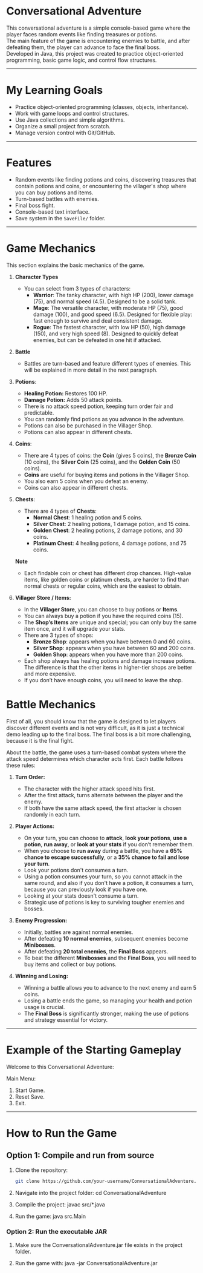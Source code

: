 # Conversational Adventure
This conversational adventure is a simple console-based game where the player faces random events like finding treasures or potions.  
The main feature of the game is encountering enemies to battle, and after defeating them, the player can advance to face the final boss.  
Developed in Java, this project was created to practice object-oriented programming, basic game logic, and control flow structures.

---

# My Learning Goals
- Practice object-oriented programming (classes, objects, inheritance).
- Work with game loops and control structures.
- Use Java collections and simple algorithms.
- Organize a small project from scratch.
- Manage version control with Git/GitHub.

---

# Features
- Random events like finding potions and coins, discovering treasures that contain potions and coins, or encountering the villager's shop where you can buy potions and items.
- Turn-based battles with enemies.
- Final boss fight.
- Console-based text interface.
- Save system in the `SaveFile/` folder.

---
# Game Mechanics
This section explains the basic mechanics of the game.

1. **Character Types**
   - You can select from 3 types of characters:
      - **Warrior**: The tanky character, with high HP (200), lower damage (75), and normal speed (4.5). Designed to be a solid tank.
      - **Mage**: The versatile character, with moderate HP (75), good damage (100), and good speed (6.5). Designed for flexible play: fast enough to survive and deal consistent damage.
      - **Rogue**: The fastest character, with low HP (50), high damage (150), and very high speed (8). Designed to quickly defeat enemies, but can be defeated in one hit if attacked.

2. **Battle** 
   - Battles are turn-based and feature different types of enemies. This will be explained in more detail in the next paragraph.

3. **Potions**:
      - **Healing Potion:** Restores 100 HP.  
      - **Damage Potion:** Adds 50 attack points. 
      - There is no attack speed potion, keeping turn order fair and predictable.
      - You can randomly find potions as you advance in the adventure.
      - Potions can also be purchased in the Villager Shop.
      - Potions can also appear in different chests.

4. **Coins**:
      - There are 4 types of coins: the **Coin** (gives 5 coins), the **Bronze Coin** (10 coins), the **Silver Coin** (25 coins), and the **Golden Coin** (50 coins).
      - **Coins** are useful for buying items and potions in the Villager Shop.
      - You also earn 5 coins when you defeat an enemy.
      - Coins can also appear in different chests.

5. **Chests**:
      - There are 4 types of **Chests**:
         - **Normal Chest**: 1 healing potion and 5 coins.
         - **Silver Chest**: 2 healing potions, 1 damage potion, and 15 coins.
         - **Golden Chest**: 2 healing potions, 2 damage potions, and 30 coins.
         - **Platinum Chest**: 4 healing potions, 4 damage potions, and 75 coins.

   **Note**
      - Each findable coin or chest has different drop chances. High-value items, like golden coins or platinum chests, are harder to find than normal chests or regular coins, which are the easiest to obtain.


6. **Villager Store / Items:**
   - In the **Villager Store**, you can choose to buy potions or **Items**.
   - You can always buy a potion if you have the required coins (15).
   - The **Shop’s Items** are unique and special; you can only buy the same item once, and it will upgrade your stats.
   - There are 3 types of shops:
      - **Bronze Shop**: appears when you have between 0 and 60 coins.
      - **Silver Shop**: appears when you have between 60 and 200 coins.
      - **Golden Shop**: appears when you have more than 200 coins.
   - Each shop always has healing potions and damage increase potions. The difference is that the other items in higher-tier shops are better and more expensive.
   - If you don’t have enough coins, you will need to leave the shop.

# Battle Mechanics
First of all, you should know that the game is designed to let players discover different events and is not very difficult, as it is just a technical demo leading up to the final boss.
The final boss is a bit more challenging, because it is the final fight.

About the battle, the game uses a turn-based combat system where the attack speed determines which character acts first. Each battle follows these rules:

1. **Turn Order:**  
   - The character with the higher attack speed hits first.
   - After the first attack, turns alternate between the player and the enemy. 
   - If both have the same attack speed, the first attacker is chosen randomly in each turn.

2. **Player Actions:**  
   - On your turn, you can choose to **attack**, **look your potions**, **use a potion**, **run away**, or **look at your stats** if you don’t remember them.
   - When you choose to **run away** during a battle, you have a **65% chance to escape successfully**, or a **35% chance to fail and lose your turn**.
   - Look your potions don't consumes a turn.
   - Using a potion consumes your turn, so you cannot attack in the same round, and also if you don't have a potion, it consumes a turn, because you can previously look if you have one.  
   - Looking at your stats doesn't consume a turn.
   - Strategic use of potions is key to surviving tougher enemies and bosses.

3. **Enemy Progression:**  
   - Initially, battles are against normal enemies.  
   - After defeating **10 normal enemies**, subsequent enemies become **Minibosses**.  
   - After defeating **20 total enemies**, the **Final Boss** appears.
   - To beat the different **Minibosses** and the **Final Boss**, you will need to buy items and collect or buy potions.

4. **Winning and Losing:**  
   - Winning a battle allows you to advance to the next enemy and earn 5 coins.
   - Losing a battle ends the game, so managing your health and potion usage is crucial.  
   - The **Final Boss** is significantly stronger, making the use of potions and strategy essential for victory.

---

# Example of the Starting Gameplay
Welcome to this Conversational Adventure:

Main Menu:    

1. Start Game.
2. Reset Save.
3. Exit.

---

# How to Run the Game
## Option 1: Compile and run from source
1. Clone the repository:
   ```bash
   git clone https://github.com/your-username/ConversationalAdventure.git

2. Navigate into the project folder:
    cd ConversationalAdventure

3. Compile the project:
    javac src/*.java

4. Run the game:
    java src.Main

### Option 2: Run the executable JAR
1. Make sure the ConversationalAdventure.jar file exists in the project folder.

2. Run the game with:
    java -jar ConversationalAdventure.jar